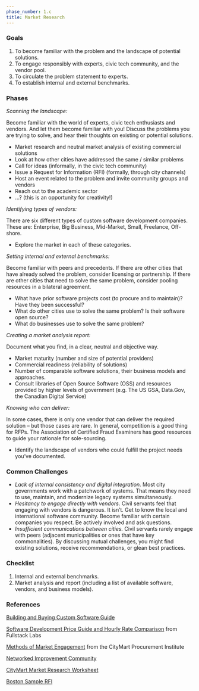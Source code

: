 ```yaml
---
phase_number: 1.c
title: Market Research
---
```


### Goals

1. To become familiar with the problem and the landscape of potential solutions.
2. To engage responsibly with experts, civic tech community, and the vendor pool.
3. To circulate the problem statement to experts.
4. To establish internal and external benchmarks.


### Phases

_Scanning the landscape:_

Become familiar with the world of experts, civic tech enthusiasts and vendors. And let them become familiar with you! Discuss the problems you are trying to solve, and hear their thoughts on existing or potential solutions.

- Market research and neutral market analysis of existing commercial solutions
- Look at how other cities have addressed the same / similar problems
- Call for ideas (informally, in the civic tech community)
- Issue a Request for Information (RFI) (formally, through city channels)
- Host an event related to the problem and invite community groups and vendors
- Reach out to the academic sector
- …?  (this is an opportunity for creativity!)


_Identifying types of vendors:_

There are six different types of custom software development companies. These are: Enterprise, Big Business, Mid-Market, Small, Freelance, Off-shore.

- Explore the market in each of these categories.


_Setting internal and external benchmarks:_

Become familiar with peers and precedents. If there are other cities that have already solved the problem, consider licensing or partnership. If there are other cities that need to solve the same problem, consider pooling resources in a bilateral agreement.

- What have prior software projects cost (to procure and to maintain)? Have they been successful?
- What do other cities use to solve the same problem? Is their software open source?
- What do businesses use to solve the same problem?


_Creating a market analysis report:_

Document what you find, in a clear, neutral and objective way.

- Market maturity (number and size of potential providers)
- Commercial readiness (reliability of solutions)
- Number of comparable software solutions, their business models and approaches.
- Consult libraries of Open Source Software (OSS) and resources provided by higher levels of government (e.g. The US GSA, Data.Gov, the Canadian Digital Service)


_Knowing who can deliver:_

In some cases, there is only one vendor that can deliver the required solution – but those cases are rare. In general, competition is a good thing for RFPs. The Association of Certified Fraud Examiners has good resources to guide your rationale for sole-sourcing.

- Identify the landscape of vendors who could fulfill the project needs you’ve documented.


### Common Challenges

- _Lack of internal consistency and digital integration._ Most city governments work with a patchwork of systems. That means they need to use, maintain, and modernize legacy systems simultaneously.
- _Hesitancy to engage directly with vendors._ Civil servants feel that engaging with vendors is dangerous. It isn’t. Get to know the local and international software community. Become familiar with certain companies you respect. Be actively involved and ask questions.
- _Insufficient communications between cities._ Civil servants rarely engage with peers (adjacent municipalities or ones that have key commonalities). By discussing mutual challenges, you might find existing solutions, receive recommendations, or glean best practices.


### Checklist

1. Internal and external benchmarks.
2. Market analysis and report (including a list of available software, vendors, and business models).


### References

[Building and Buying Custom Software Guide](https://code.gov/agency-compliance/compliance/procurement)

[Software Development Price Guide and Hourly Rate Comparison](https://www.fullstacklabs.co/blog/software-development-price-guide-hourly-rate-comparison) from Fullstack Labs

[Methods of Market Engagement](https://medium.com/citymartinsights/unit-3-choosing-your-procurement-path-8e1b711d0268) from the CityMart Procurement Institute

[Networked Improvement Community](https://www.carnegiefoundation.org/blog/why-a-nic/)

[CityMart Market Research Worksheet](https://docs.google.com/document/d/1TqDwLfeu0GuFbAos5hBtV-0fJTgXnANv4i4Iqt7Zrcs/edit?usp=sharing)

[Boston Sample RFI](https://drive.google.com/file/d/1GJUo6kR9zWmxF4835kHvSq0Rq7QuMLI-/view?usp=sharing)
